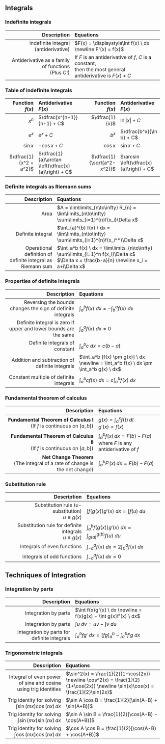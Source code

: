## Integrals

### Indefinite integrals

|Description|Equations|
|-:|:-|
|Indefinite integral (antiderivative)|$F(x) = \displaystyle\int f(x) \ dx \newline F'(x) = f(x)$|
|Antiderivative as a family of functions <br/> (Plus $C$!)|If $F$ is an antiderivative of $f$, $C$ is a constant, <br/> then the most general antiderivative is $F(x) + C$|

### Table of indefinite integrals

| Function $f(x)$ | Antiderivative $F(x)$ | Function $f(x)$ | Antiderivative $F(x)$ |
|-:|:-|-:|:---|
| $x^n$           | $\dfrac{x^{n+1}}{n+1} + C$   | $\dfrac{1}{x}$     | $\ln\lvert x \rvert + C$      |
| $e^x$           | $e^x + C$            | $b^x$           | $\dfrac{b^x}{\ln b} + C$      |
| $\sin x$        | $-\cos x + C$        | $\cos x$        | $\sin x + C$           |
| $\dfrac{1}{x^2 + a^2}$ | $\dfrac{1}{a}\arctan \left(\dfrac{x}{a}\right) + C$ | $\dfrac{1}{\sqrt{a^2-x^2}}$ | $\arcsin \left(\dfrac{x}{a}\right) + C$ |

### Definite integrals as Riemann sums

|Description|Equations|
|-:|:-|
|Area|$A = \lim\limits_{n\to\infty} R_{n} = \lim\limits_{n\to\infty} \sum\limits_{i=1}^{n}f(x_i)\Delta x$|
|Definite integral|$\int_{a}^{b} f(x) \ dx = \lim\limits_{n\to\infty} \sum\limits_{i=1}^{n}f(x_i^*)\Delta x$|
|Operational definition of definite integral as Riemann sum|$\int_a^b f(x) \ dx = \lim\limits_{n\to\infty} \sum\limits_{i=1}^n f(x_i)\Delta x$ <br/> $\Delta x = \frac{b-a}{n} \newline x_i = a+i\Delta x$|


### Properties of definite integrals

|Description|Equations|
|-:|:-|
|Reversing the bounds changes the sign of definite integrals|$\int_a^b f(x) \ dx = -\int_b^a f(x) \ dx$|
|Definite integral is zero if upper and lower bounds are the same|$\int_a^a f(x) \ dx = 0$|
|Definite integrals of constant|$\int_a^b c \ dx = c(b-a)$|
|Addition and subtraction of definite integrals|$\int_a^b [f(x) \pm g(x)] \ dx \newline = \int_a^b f(x) \ dx \pm \int_a^b g(x) \ dx$|
|Constant multiple of definite integrals|$\int_a^b cf(x) \ dx = c\int_a^b f(x) \ dx$|

### Fundamental theorem of calculus

| Description | Equations |
|-:|:-|
| **Fundamental Theorem of Calculus I** <br/> (If $f$ is continuous on $[a,b]$) | $g(x) = \displaystyle\int_a^x f(t) \, dt$ <br/> $g'(x) = f(x)$ |
| **Fundamental Theorem of Calculus II** <br/> (If $f$ is continuous on $[a,b]$) | $\displaystyle\int_a^b f(x) \, dx = F(b) - F(a)$ <br/> where $F$ is any antiderivative of $f$ |
| **Net Change Theorem** <br/> (The integral of a rate of change is the net change) | $\displaystyle\int_a^b F'(x) \, dx = F(b) - F(a)$ |


### Substitution rule

|Description|Equations|
|-:|:-|
|Substitution rule (u-substitution) <br/> $u \equiv g(x)$|$\displaystyle\int f(g(x)) g'(x) \ dx = \int f(u) \ du$|
|Substitution rule for definite integrals <br/> $u \equiv g(x)$|$\displaystyle\int_a^b f(g(x))g'(x) \ dx = \int_{g(a)}^{g(b)} f(u) \ du$|
|Integrals of even functions|$\int_{-a}^a f(x) \ dx = 2 \int_{0}^a f(x) \ dx$|
|Integrals of odd functions|$\int_{-a}^a f(x) \ dx = 0$|

## Techniques of Integration

### Integration by parts

|Description|Equations|
|-:|:-|
|Integration by parts|$\int f(x)g'(x) \ dx \newline =  f(x)g(x) - \int g(x)f'(x) \ dx$|
|Integration by parts|$\int u \ dv = uv - \int v \ du$|
|Integration by parts for definite integrals|$\int_a^b fg' \ dx = [fg]_a^b - \int_a^b f'g \ dx$|


### Trigonometric integrals

|Description|Equations|
|-:|:-|
| Integral of even power of sine and cosine using trig identities | $\sin^2(x) = \frac{1}{2}(1-\cos(2x)) \newline \cos^2(x) = \frac{1}{2}(1+\cos(2x)) \newline \sin(x)\cos(x) = \frac{1}{2}\sin(2x)$ |
| Trig identity for solving <br/> $\int \sin(mx)\cos(nx) \, dx$ | $\sin A \cos B = \frac{1}{2}[\sin(A-B) + \sin(A+B)]$ |
| Trig identity for solving <br/> $\int \sin(mx)\sin(nx) \, dx$ | $\sin A \sin B = \frac{1}{2}[\cos(A-B) - \cos(A+B)]$ |
| Trig identity for solving <br/> $\int \cos(mx)\cos(nx) \, dx$ | $\cos A \cos B = \frac{1}{2}[\cos(A-B) + \cos(A+B)]$ |


